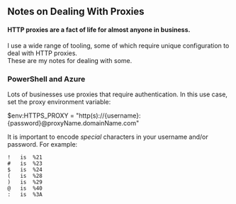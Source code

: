 ## Notes on Dealing With Proxies  

#### HTTP proxies are a fact of life for almost anyone in business.  
I use a wide range of tooling, some of which require unique configuration to deal with HTTP proxies.  
These are my notes for dealing with some.  

### PowerShell and Azure  
Lots of businesses use proxies that require authentication.  In this use case, set the proxy environment variable:  

$env:HTTPS_PROXY = "http(s)://{username}:{password}@proxyName.domainName.com"  

It is important to encode *special* characters in your username and/or password.  For example:  

```   
!   is  %21  
#   is  %23  
$   is  %24  
(   is  %28  
)   is  %29  
@   is  %40  
:   is  %3A  
```  
